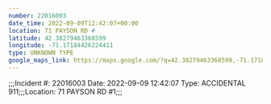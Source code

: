 ```yaml
---
number: 22016003
date_time: 2022-09-09T12:42:07+00:00
location: 71 PAYSON RD #
latitude: 42.38279463368599
longitude: -71.17184426224411
type: UNKNOWN TYPE
google_maps_link: https://maps.google.com/?q=42.38279463368599,-71.17184426224411
---
```


;;;Incident #: 22016003  Date: 2022-09-09 12:42:07   Type: ACCIDENTAL 911;;;Location: 71 PAYSON RD #1;;;

